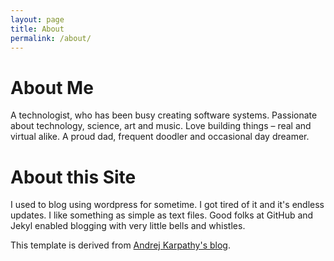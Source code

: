 ```yaml
---
layout: page
title: About
permalink: /about/
---
```

# About Me
A technologist, who has been busy creating software systems. 
Passionate about technology, science, art and music. Love building things – real and virtual alike. 
A proud dad, frequent doodler and occasional day dreamer.

# About this Site
I used to blog using wordpress for sometime. I got tired of it and it's endless updates. I like something as simple as text files. Good folks at GitHub and Jekyl enabled blogging with very little bells and whistles. 

This template is derived from [Andrej Karpathy's blog](http://karpathy.github.io/). 

